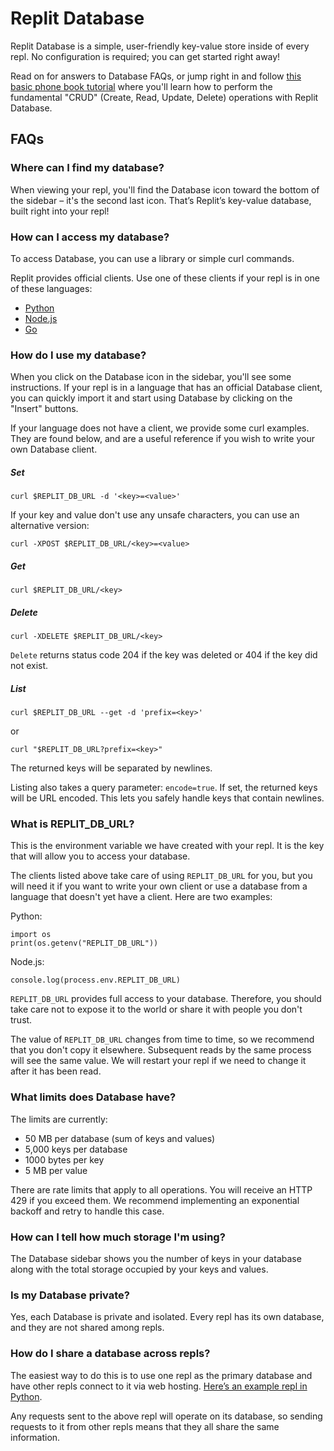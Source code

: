 # Replit Database


Replit Database is a simple, user-friendly key-value store inside of every repl. No configuration is required; you can get started right away!

Read on for answers to Database FAQs, or jump right in and follow [this basic phone book tutorial](https://docs.repl.it/tutorials/11-using-the-replit-database) where you'll learn how to perform the fundamental "CRUD" (Create, Read, Update, Delete) operations with Replit Database.

 
## FAQs

### Where can I find my database?

When viewing your repl, you'll find the Database icon toward the bottom of the sidebar – it's the second last icon. That’s Replit’s key-value database, built right into your repl!

### How can I access my database?

To access Database, you can use a library or simple curl commands.

Replit provides official clients. Use one of these clients if your repl is in one of these languages:

- [Python](https://pypi.org/project/replit/)
- [Node.js](https://www.npmjs.com/package/@replit/database)
- [Go](https://github.com/replit/database-go)


### How do I use my database?

When you click on the Database icon in the sidebar, you'll see some instructions. If your repl is in a language that has an official Database client, you can quickly import it and start using Database by clicking on the "Insert" buttons.

If your language does not have a client, we provide some curl examples. They are found below, and are a useful reference if you wish to write your own Database client.

##### Set

```
curl $REPLIT_DB_URL -d '<key>=<value>'
```

If your key and value don't use any unsafe characters, you can use
an alternative version:

```
curl -XPOST $REPLIT_DB_URL/<key>=<value>
```

##### Get

```
curl $REPLIT_DB_URL/<key>
```

##### Delete

```
curl -XDELETE $REPLIT_DB_URL/<key>
```

`Delete` returns status code 204 if the key was deleted or 404 if the key did not exist.

##### List

```
curl $REPLIT_DB_URL --get -d 'prefix=<key>'
```

or

```
curl "$REPLIT_DB_URL?prefix=<key>"
```

The returned keys will be separated by newlines.

Listing also takes a query parameter: `encode=true`. If set, the returned keys will be URL encoded. This lets you safely handle keys that contain newlines.

### What is REPLIT_DB_URL?

This is the environment variable we have created with your repl. It is the key that will allow you to access your database.

The clients listed above take care of using `REPLIT_DB_URL` for you, but you will need it if you want to write your own client or use a database from a language that doesn't yet have a client. Here are two examples:

Python:

```
import os
print(os.getenv("REPLIT_DB_URL"))
```

Node.js:

```
console.log(process.env.REPLIT_DB_URL)
```

`REPLIT_DB_URL` provides full access to your database. Therefore, you should take care not to expose it to the world or share it with people you don't trust.

The value of `REPLIT_DB_URL` changes from time to time, so we recommend that you don't copy it elsewhere. Subsequent reads by the same process will see the same value. We will restart your repl if we need to change it after it has been read.

### What limits does Database have?

The limits are currently:

- 50 MB per database (sum of keys and values)
- 5,000 keys per database
- 1000 bytes per key
- 5 MB per value

There are rate limits that apply to all operations. You will receive an HTTP 429 if you exceed them. We recommend implementing an exponential backoff and retry to handle this case.

### How can I tell how much storage I'm using?

The Database sidebar shows you the number of keys in your database along with
the total storage occupied by your keys and values.

### Is my Database private?

Yes, each Database is private and isolated. Every repl has its own database, and they are not shared among repls.

### How do I share a database across repls?

The easiest way to do this is to use one repl as the primary database and have other repls connect to it via web hosting. [Here’s an example repl in Python](https://replit.com/@util/Replit-Database-proxy).

Any requests sent to the above repl will operate on its database, so sending
requests to it from other repls means that they all share the same information.
